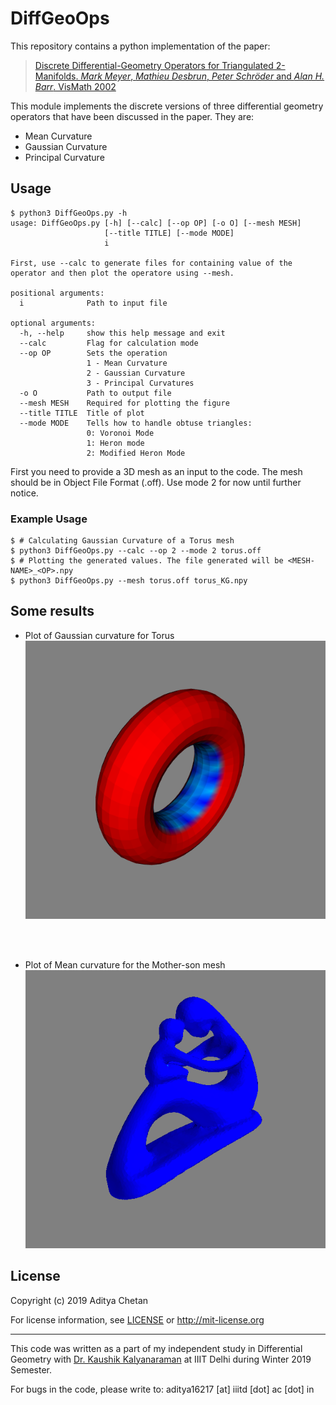 # DiffGeoOps

This repository contains a python implementation of the paper:

>[Discrete Differential-Geometry Operators for Triangulated 2-Manifolds. *Mark Meyer*, *Mathieu Desbrun*, *Peter Schröder* and *Alan H. Barr*. VisMath 2002](http://www.multires.caltech.edu/pubs/diffGeoOps.pdf)

This module implements the discrete versions of three differential geometry operators that have been discussed in the paper. They are:

- Mean Curvature
- Gaussian Curvature
- Principal Curvature

## Usage

```
$ python3 DiffGeoOps.py -h
usage: DiffGeoOps.py [-h] [--calc] [--op OP] [-o O] [--mesh MESH]
                     [--title TITLE] [--mode MODE]
                     i

First, use --calc to generate files for containing value of the
operator and then plot the operatore using --mesh.

positional arguments:
  i              Path to input file

optional arguments:
  -h, --help     show this help message and exit
  --calc         Flag for calculation mode
  --op OP        Sets the operation
                 1 - Mean Curvature
                 2 - Gaussian Curvature
                 3 - Principal Curvatures
  -o O           Path to output file
  --mesh MESH    Required for plotting the figure
  --title TITLE  Title of plot
  --mode MODE    Tells how to handle obtuse triangles:
                 0: Voronoi Mode
                 1: Heron mode
                 2: Modified Heron Mode
```


First you need to provide a 3D mesh as an input to the code. The mesh should be in Object File Format (.off).
Use mode 2 for now until further notice.

### Example Usage

```
$ # Calculating Gaussian Curvature of a Torus mesh
$ python3 DiffGeoOps.py --calc --op 2 --mode 2 torus.off
$ # Plotting the generated values. The file generated will be <MESH-NAME>_<OP>.npy
$ python3 DiffGeoOps.py --mesh torus.off torus_KG.npy
```

## Some results
- Plot of Gaussian curvature for Torus
![Gaussian curvature for Torus](img/torus_KG.png?raw=true "Gaussian curvature of Torus")

<br> <br>
- Plot of Mean curvature for the Mother-son mesh
![Mean curvature for Mother-son mesh](img/mother.png "Mean curvature plot for Mother-son mesh")


## License 

Copyright (c) 2019 Aditya Chetan

For license information, see [LICENSE](LICENSE) or http://mit-license.org


- - -

This code was written as a part of my independent study in Differential Geometry with [Dr. Kaushik Kalyanaraman](https://www.iiitd.ac.in/kaushik) at IIIT Delhi during Winter 2019 Semester. 

For bugs in the code, please write to: aditya16217 [at] iiitd [dot] ac [dot] in


